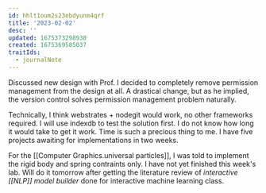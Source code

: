 ```yaml
---
id: hhlt1oum2s23ebdyunm4qrf
title: '2023-02-02'
desc: ''
updated: 1675373298930
created: 1675369585037
traitIds:
  - journalNote
---
```

Discussed new design with Prof. I decided to completely remove permission management from the design at all. A drastical change, but as he implied, the version control solves permission management problem naturally.

Technically, I think webstrates + nodegit would work, no other frameworks required. I will use indexdb to test the solution first. I do not know how long it would take to get it work. Time is such a precious thing to me. I have five projects awaiting for implementations in two weeks. 

For the [[Computer Graphics.universal particles]], I was told to implement the rigid body and spring contraints only. I have not yet finished this week's lab. Will do it tomorrow after getting the literature review of _interactive [[NLP]] model builder_ done for interactive machine learning class.

